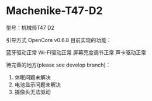# Machenike-T47-D2
型号：机械师T47 D2

引导方式 OpenCore v0.6.8
目前实现的功能：

蓝牙驱动正常
Wi-Fi驱动正常
屏幕亮度调节正常
声卡驱动正常

待完善的地方(please see develop branch)：
1.  休眠问题未解决
2.  电池显示问题未解决
3.  摄像头无法驱动
